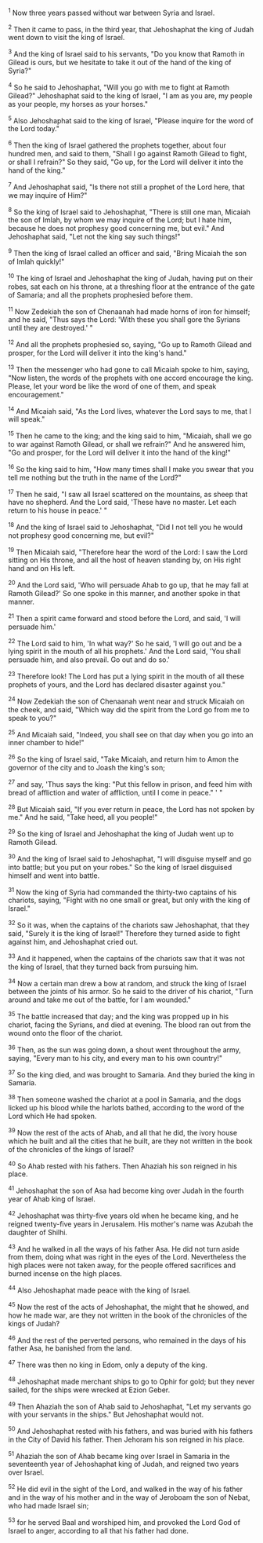 <sup>1</sup> 
Now three years passed without war between Syria and Israel. 

<sup>2</sup> 
Then it came to pass, in the third year, that Jehoshaphat the king of Judah went down to visit the king of Israel. 

<sup>3</sup> 
And the king of Israel said to his servants, "Do you know that Ramoth in Gilead is ours, but we hesitate to take it out of the hand of the king of Syria?" 

<sup>4</sup> 
So he said to Jehoshaphat, "Will you go with me to fight at Ramoth Gilead?" Jehoshaphat said to the king of Israel, "I am as you are, my people as your people, my horses as your horses." 

<sup>5</sup> 
Also Jehoshaphat said to the king of Israel, "Please inquire for the word of the Lord today." 

<sup>6</sup> 
Then the king of Israel gathered the prophets together, about four hundred men, and said to them, "Shall I go against Ramoth Gilead to fight, or shall I refrain?" So they said, "Go up, for the Lord will deliver it into the hand of the king." 

<sup>7</sup> 
And Jehoshaphat said, "Is there not still a prophet of the Lord here, that we may inquire of Him?" 

<sup>8</sup> 
So the king of Israel said to Jehoshaphat, "There is still one man, Micaiah the son of Imlah, by whom we may inquire of the Lord; but I hate him, because he does not prophesy good concerning me, but evil." And Jehoshaphat said, "Let not the king say such things!" 

<sup>9</sup> 
Then the king of Israel called an officer and said, "Bring Micaiah the son of Imlah quickly!" 

<sup>10</sup> 
The king of Israel and Jehoshaphat the king of Judah, having put on their robes, sat each on his throne, at a threshing floor at the entrance of the gate of Samaria; and all the prophets prophesied before them. 

<sup>11</sup> 
Now Zedekiah the son of Chenaanah had made horns of iron for himself; and he said, "Thus says the Lord: 'With these you shall gore the Syrians until they are destroyed.' " 

<sup>12</sup> 
And all the prophets prophesied so, saying, "Go up to Ramoth Gilead and prosper, for the Lord will deliver it into the king's hand." 

<sup>13</sup> 
Then the messenger who had gone to call Micaiah spoke to him, saying, "Now listen, the words of the prophets with one accord encourage the king. Please, let your word be like the word of one of them, and speak encouragement." 

<sup>14</sup> 
And Micaiah said, "As the Lord lives, whatever the Lord says to me, that I will speak." 

<sup>15</sup> 
Then he came to the king; and the king said to him, "Micaiah, shall we go to war against Ramoth Gilead, or shall we refrain?" And he answered him, "Go and prosper, for the Lord will deliver it into the hand of the king!" 

<sup>16</sup> 
So the king said to him, "How many times shall I make you swear that you tell me nothing but the truth in the name of the Lord?" 

<sup>17</sup> 
Then he said, "I saw all Israel scattered on the mountains, as sheep that have no shepherd. And the Lord said, 'These have no master. Let each return to his house in peace.' " 

<sup>18</sup> 
And the king of Israel said to Jehoshaphat, "Did I not tell you he would not prophesy good concerning me, but evil?" 

<sup>19</sup> 
Then Micaiah said, "Therefore hear the word of the Lord: I saw the Lord sitting on His throne, and all the host of heaven standing by, on His right hand and on His left. 

<sup>20</sup> 
And the Lord said, 'Who will persuade Ahab to go up, that he may fall at Ramoth Gilead?' So one spoke in this manner, and another spoke in that manner. 

<sup>21</sup> 
Then a spirit came forward and stood before the Lord, and said, 'I will persuade him.' 

<sup>22</sup> 
The Lord said to him, 'In what way?' So he said, 'I will go out and be a lying spirit in the mouth of all his prophets.' And the Lord said, 'You shall persuade him, and also prevail. Go out and do so.' 

<sup>23</sup> 
Therefore look! The Lord has put a lying spirit in the mouth of all these prophets of yours, and the Lord has declared disaster against you." 

<sup>24</sup> 
Now Zedekiah the son of Chenaanah went near and struck Micaiah on the cheek, and said, "Which way did the spirit from the Lord go from me to speak to you?" 

<sup>25</sup> 
And Micaiah said, "Indeed, you shall see on that day when you go into an inner chamber to hide!" 

<sup>26</sup> 
So the king of Israel said, "Take Micaiah, and return him to Amon the governor of the city and to Joash the king's son; 

<sup>27</sup> 
and say, 'Thus says the king: "Put this fellow in prison, and feed him with bread of affliction and water of affliction, until I come in peace." ' " 

<sup>28</sup> 
But Micaiah said, "If you ever return in peace, the Lord has not spoken by me." And he said, "Take heed, all you people!" 

<sup>29</sup> 
So the king of Israel and Jehoshaphat the king of Judah went up to Ramoth Gilead. 

<sup>30</sup> 
And the king of Israel said to Jehoshaphat, "I will disguise myself and go into battle; but you put on your robes." So the king of Israel disguised himself and went into battle. 

<sup>31</sup> 
Now the king of Syria had commanded the thirty-two captains of his chariots, saying, "Fight with no one small or great, but only with the king of Israel." 

<sup>32</sup> 
So it was, when the captains of the chariots saw Jehoshaphat, that they said, "Surely it is the king of Israel!" Therefore they turned aside to fight against him, and Jehoshaphat cried out. 

<sup>33</sup> 
And it happened, when the captains of the chariots saw that it was not the king of Israel, that they turned back from pursuing him. 

<sup>34</sup> 
Now a certain man drew a bow at random, and struck the king of Israel between the joints of his armor. So he said to the driver of his chariot, "Turn around and take me out of the battle, for I am wounded." 

<sup>35</sup> 
The battle increased that day; and the king was propped up in his chariot, facing the Syrians, and died at evening. The blood ran out from the wound onto the floor of the chariot. 

<sup>36</sup> 
Then, as the sun was going down, a shout went throughout the army, saying, "Every man to his city, and every man to his own country!" 

<sup>37</sup> 
So the king died, and was brought to Samaria. And they buried the king in Samaria. 

<sup>38</sup> 
Then someone washed the chariot at a pool in Samaria, and the dogs licked up his blood while the harlots bathed, according to the word of the Lord which He had spoken. 

<sup>39</sup> 
Now the rest of the acts of Ahab, and all that he did, the ivory house which he built and all the cities that he built, are they not written in the book of the chronicles of the kings of Israel? 

<sup>40</sup> 
So Ahab rested with his fathers. Then Ahaziah his son reigned in his place.

<sup>41</sup> 
Jehoshaphat the son of Asa had become king over Judah in the fourth year of Ahab king of Israel. 

<sup>42</sup> 
Jehoshaphat was thirty-five years old when he became king, and he reigned twenty-five years in Jerusalem. His mother's name was Azubah the daughter of Shilhi. 

<sup>43</sup> 
And he walked in all the ways of his father Asa. He did not turn aside from them, doing what was right in the eyes of the Lord. Nevertheless the high places were not taken away, for the people offered sacrifices and burned incense on the high places. 

<sup>44</sup> 
Also Jehoshaphat made peace with the king of Israel. 

<sup>45</sup> 
Now the rest of the acts of Jehoshaphat, the might that he showed, and how he made war, are they not written in the book of the chronicles of the kings of Judah? 

<sup>46</sup> 
And the rest of the perverted persons, who remained in the days of his father Asa, he banished from the land. 

<sup>47</sup> 
There was then no king in Edom, only a deputy of the king. 

<sup>48</sup> 
Jehoshaphat made merchant ships to go to Ophir for gold; but they never sailed, for the ships were wrecked at Ezion Geber. 

<sup>49</sup> 
Then Ahaziah the son of Ahab said to Jehoshaphat, "Let my servants go with your servants in the ships." But Jehoshaphat would not. 

<sup>50</sup> 
And Jehoshaphat rested with his fathers, and was buried with his fathers in the City of David his father. Then Jehoram his son reigned in his place.

<sup>51</sup> 
Ahaziah the son of Ahab became king over Israel in Samaria in the seventeenth year of Jehoshaphat king of Judah, and reigned two years over Israel. 

<sup>52</sup> 
He did evil in the sight of the Lord, and walked in the way of his father and in the way of his mother and in the way of Jeroboam the son of Nebat, who had made Israel sin; 

<sup>53</sup> 
for he served Baal and worshiped him, and provoked the Lord God of Israel to anger, according to all that his father had done.